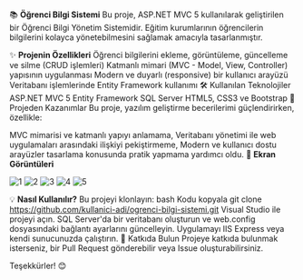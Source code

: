 📚 **Öğrenci Bilgi Sistemi**
Bu proje, ASP.NET MVC 5 kullanılarak geliştirilen bir Öğrenci Bilgi Yönetim Sistemidir. Eğitim kurumlarının öğrencilerin bilgilerini kolayca yönetebilmesini sağlamak amacıyla tasarlanmıştır.



✨ **Projenin Özellikleri**
Öğrenci bilgilerini ekleme, görüntüleme, güncelleme ve silme (CRUD işlemleri)
Katmanlı mimari (MVC - Model, View, Controller) yapısının uygulanması
Modern ve duyarlı (responsive) bir kullanıcı arayüzü
Veritabanı işlemlerinde Entity Framework kullanımı
🛠️ Kullanılan Teknolojiler
ASP.NET MVC 5
Entity Framework
SQL Server
HTML5, CSS3 ve Bootstrap
🚀 Projeden Kazanımlar
Bu proje, yazılım geliştirme becerilerimi güçlendirirken, özellikle:



MVC mimarisi ve katmanlı yapıyı anlamama,
Veritabanı yönetimi ile web uygulamaları arasındaki ilişkiyi pekiştirmeme,
Modern ve kullanıcı dostu arayüzler tasarlama konusunda pratik yapmama yardımcı oldu.
📸 **Ekran Görüntüleri**



![1](https://github.com/user-attachments/assets/93697fc5-74fc-489a-8704-e468f5e99d29)
![2](https://github.com/user-attachments/assets/bd23740d-67c2-4293-b049-fb4170653900)
![3](https://github.com/user-attachments/assets/748ea411-cb20-4d3c-8173-fbeceb1cc087)
![4](https://github.com/user-attachments/assets/972fc494-3e53-48f5-9801-d193fc25be23)
![5](https://github.com/user-attachments/assets/c2dd1588-4f1a-4bec-8cfe-e7a9874c6eea)




💡 **Nasıl Kullanılır?**
Bu projeyi klonlayın:
bash
Kodu kopyala
git clone https://github.com/kullanici-adi/ogrenci-bilgi-sistemi.git
Visual Studio ile projeyi açın.
SQL Server'da bir veritabanı oluşturun ve web.config dosyasındaki bağlantı ayarlarını güncelleyin.
Uygulamayı IIS Express veya kendi sunucunuzda çalıştırın.
🤝 Katkıda Bulun
Projeye katkıda bulunmak isterseniz, bir Pull Request gönderebilir veya Issue oluşturabilirsiniz.

Teşekkürler! 😊
